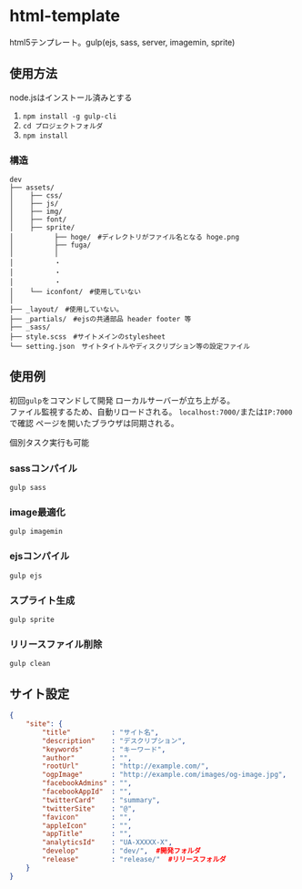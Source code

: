 # html-template
html5テンプレート。gulp(ejs, sass, server, imagemin, sprite)

## 使用方法
node.jsはインストール済みとする  
1. `npm install -g gulp-cli`
2. `cd プロジェクトフォルダ`
3. `npm install`

### 構造
```
dev
├── assets/
│    ├── css/
│    ├── js/
│    ├── img/
│    ├── font/
│    ├── sprite/
│          ├── hoge/　#ディレクトリがファイル名となる hoge.png
│          ├── fuga/
│          │
│          ・
│          ・
│          ・
│    └── iconfont/　#使用していない
│
├── _layout/　#使用していない。
├── _partials/　#ejsの共通部品 header footer 等
├── _sass/
├── style.scss　#サイトメインのstylesheet
└── setting.json　サイトタイトルやディスクリプション等の設定ファイル
```

## 使用例
初回`gulp`をコマンドして開発
ローカルサーバーが立ち上がる。  
ファイル監視するため、自動リロードされる。
`localhost:7000/`または`IP:7000`で確認
ページを開いたブラウザは同期される。

個別タスク実行も可能
### sassコンパイル
`gulp sass`

### image最適化
`gulp imagemin`

### ejsコンパイル
`gulp ejs`

### スプライト生成
`gulp sprite`

### リリースファイル削除
`gulp clean`



## サイト設定
```JSON
{
    "site": {
        "title"          : "サイト名",
        "description"    : "デスクリプション",
        "keywords"       : "キーワード",
        "author"         : "",
        "rootUrl"        : "http://example.com/",
        "ogpImage"       : "http://example.com/images/og-image.jpg",
        "facebookAdmins" : "",
        "facebookAppId"  : "",
        "twitterCard"    : "summary",
        "twitterSite"    : "@",
        "favicon"        : "",
        "appleIcon"      : "",
        "appTitle"       : "",
        "analyticsId"    : "UA-XXXXX-X",
        "develop"        : "dev/",  #開発フォルダ
        "release"        : "release/"  #リリースフォルダ
    }
}
```